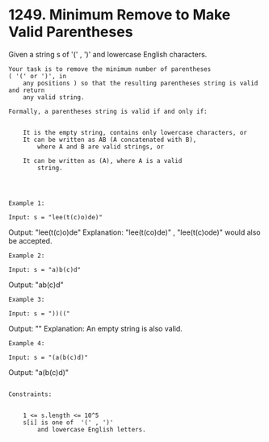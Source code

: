 # 1249. Minimum Remove to Make Valid Parentheses

Given a string s of '(' , ')' and
        lowercase English characters. 

    Your task is to remove the minimum number of parentheses ( '(' or ')', in
        any positions ) so that the resulting parentheses string is valid and return
        any valid string.

    Formally, a parentheses string is valid if and only if:

    
        It is the empty string, contains only lowercase characters, or
        It can be written as AB (A concatenated with B),
            where A and B are valid strings, or
        
        It can be written as (A), where A is a valid
            string.
        
    

     
    Example 1:

    Input: s = "lee(t(c)o)de)"
Output: "lee(t(c)o)de"
Explanation: "lee(t(co)de)" , "lee(t(c)ode)" would also be accepted.

    Example 2:

    Input: s = "a)b(c)d"
Output: "ab(c)d"

    Example 3:

    Input: s = "))(("
Output: ""
Explanation: An empty string is also valid.

    Example 4:

    Input: s = "(a(b(c)d)"
Output: "a(b(c)d)"

     
    Constraints:

    
        1 <= s.length <= 10^5
        s[i] is one of  '(' , ')'
            and lowercase English letters.